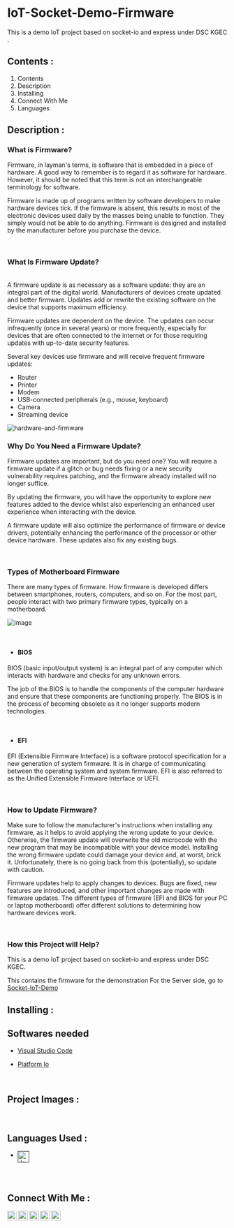# <b>IoT-Socket-Demo-Firmware</b>

This is a demo IoT project based on socket-io and express under DSC KGEC .
## <b>Contents :</b>
1. Contents
2. Description
3. Installing
4. Connect With Me
5. Languages

## <b>Description :</b>


### <b>What is Firmware?</b>

Firmware, in layman's terms, is software that is embedded in a piece of hardware. A good way to remember is to regard it as software for hardware. However, it should be noted that this term is not an interchangeable terminology for software.

Firmware is made up of programs written by software developers to make hardware devices tick. If the firmware is absent, this results in most of the electronic devices used daily by the masses being unable to function. They simply would not be able to do anything. Firmware is designed and installed by the manufacturer before you purchase the device.

<br>

### <b>What Is Firmware Update?</b>
<br>
A firmware update is as necessary as a software update: they are an integral part of the digital world. Manufacturers of devices create updated and better firmware. Updates add or rewrite the existing software on the device that supports maximum efficiency.

Firmware updates are dependent on the device. The updates can occur infrequently (once in several years) or more frequently, especially for devices that are often connected to the internet or for those requiring updates with up-to-date security features.

Several key devices use firmware and will receive frequent firmware updates:

- Router
- Printer
- Modem
- USB-connected peripherals (e.g., mouse, keyboard)
- Camera
- Streaming device

![hardware-and-firmware](https://user-images.githubusercontent.com/72512900/146124295-0b117915-4f27-47d8-a49f-cf3849b30f6c.jpg)

### <b>Why Do You Need a Firmware Update?</b>

Firmware updates are important, but do you need one? You will require a firmware update if a glitch or bug needs fixing or a new security vulnerability requires patching, and the firmware already installed will no longer suffice.

By updating the firmware, you will have the opportunity to explore new features added to the device whilst also experiencing an enhanced user experience when interacting with the device.

A firmware update will also optimize the performance of firmware or device drivers, potentially enhancing the performance of the processor or other device hardware. These updates also fix any existing bugs.

<br>

### <b>Types of Motherboard Firmware</b>

There are many types of firmware. How firmware is developed differs between smartphones, routers, computers, and so on. For the most part, people interact with two primary firmware types, typically on a motherboard.

![image](https://user-images.githubusercontent.com/72512900/146125019-7ed330cb-7b98-4559-9f69-d729f245b66f.png)

<br>

- #### <b>BIOS</b>

BIOS (basic input/output system) is an integral part of any computer which interacts with hardware and checks for any unknown errors.

The job of the BIOS is to handle the components of the computer hardware and ensure that these components are functioning properly. The BIOS is in the process of becoming obsolete as it no longer supports modern technologies.

<br>

- #### <b>EFI</b>

EFI (Extensible Firmware Interface) is a software protocol specification for a new generation of system firmware. It is in charge of communicating between the operating system and system firmware. EFI is also referred to as the Unified Extensible Firmware Interface or UEFI.

<br>

### <b>How to Update Firmware?</b>

Make sure to follow the manufacturer's instructions when installing any firmware, as it helps to avoid applying the wrong update to your device. Otherwise, the firmware update will overwrite the old microcode with the new program that may be incompatible with your device model. Installing the wrong firmware update could damage your device and, at worst, brick it. Unfortunately, there is no going back from this (potentially), so update with caution.

Firmware updates help to apply changes to devices. Bugs are fixed, new features are introduced, and other important changes are made with firmware updates. The different types of firmware (EFI and BIOS for your PC or laptop motherboard) offer different solutions to determining how hardware devices work.

<br>

### <b>How this Project will Help?</b>

This is a demo IoT project based on socket-io and express under DSC KGEC.

This contains the firmware for the demonstration
For the Server side, go to [Socket-IoT-Demo](https://github.com/DSCKGEC/IoT-Socket-Demo)
<br>

## <b>Installing :</b>

## Softwares needed

- [Visual Studio Code](https://code.visualstudio.com/)

- [Platform Io](https://platformio.org/)

<br>

## <b>Project Images :</b>
<br>




## <b>Languages Used : </b>

-  [<img align="left" alt="JavaScript" width="26px" src="https://user-images.githubusercontent.com/72512900/146313275-30ec5b18-531f-4444-a777-025ff4deacbb.png" />]()
<br>


<br>

## <b>Connect With Me : </b>

[<img align="left" alt="Anindya Kanti Mitra | YouTube" width="22px" src="https://cdn.jsdelivr.net/npm/simple-icons@v3/icons/youtube.svg" />](https://www.youtube.com/)
[<img align="left" alt="Anindya Kanti Mitra | Instagram" width="22px" src="https://cdn.jsdelivr.net/npm/simple-icons@v3/icons/facebook.svg" />](https://www.facebook.com/)
[<img align="left" alt="Anindya Kanti Mitra | Twitter" width="22px" src="https://cdn.jsdelivr.net/npm/simple-icons@v3/icons/twitter.svg" />](https://twitter.com/?lang=en-in)
[<img align="left" alt="Anindya Kanti Mitra | LinkedIn" width="22px" src="https://cdn.jsdelivr.net/npm/simple-icons@v3/icons/linkedin.svg" />](https://www.linkedin.com/feed/)
[<img align="left" alt="Anindya Kanti Mitra | Instagram" width="22px" src="https://cdn.jsdelivr.net/npm/simple-icons@v3/icons/instagram.svg" />](https://www.instagram.com/?hl=en)

